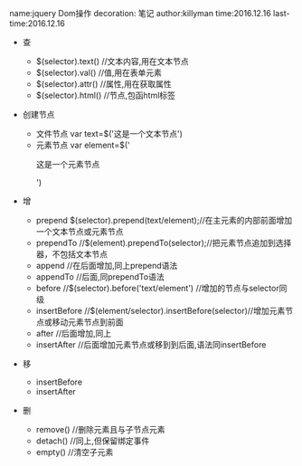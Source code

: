  name:jquery Dom操作
 decoration: 笔记
 author:killyman
 time:2016.12.16
 last-time:2016.12.16

* 查
    * $(selector).text() //文本内容,用在文本节点
    * $(selector).val() //值,用在表单元素
    * $(selector).attr() //属性,用在获取属性
    * $(selector).html() //节点,包函html标签

* 创建节点
    * 文件节点 var text=$('这是一个文本节点')
    * 元素节点 var element=$('<p>这是一个元素节点</p>')

* 增
    * prepend $(selector).prepend(text/element);//在主元素的内部前面增加一个文本节点或元素节点
    * prependTo //$(element).prependTo(selector);//把元素节点追加到选择器，不包括文本节点
    * append //在后面增加,同上prepend语法
    * appendTo //后面,同prependTo语法
    * before //$(selector).before('text/element') //增加的节点与selector同级
    * insertBefore //$(element/selector).insertBefore(selector)//增加元素节点或移动元素节点到前面
    * after //后面增加,同上
    * insertAfter //后面增加元素节点或移到到后面,语法同insertBefore

* 移
    * insertBefore
    * insertAfter

* 删
    * remove() //删除元素且与子节点元素
    * detach() //同上,但保留绑定事件
    * empty() //清空子元素